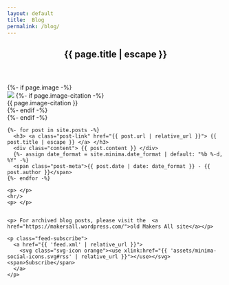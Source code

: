 ```yaml
---
layout: default
title:  Blog
permalink: /blog/
---
```


<article class="post">

  <header class="post-header">
    <h1 class="post-title">{{ page.title | escape }}</h1>
  </header>
  {%- if page.image -%}
  <div class="main-image">
    <img src="{{'/assets/images/' | append:  page.image | relative_url }} ">
    {%- if page.image-citation -%}
      <div class="main-image-citation">{{ page.image-citation }} </div>
    {%- endif -%}

  </div>  
  {%- endif -%}

  <div class="post-content">

    {%- for post in site.posts -%}
      <h3> <a class="post-link" href="{{ post.url | relative_url }}"> {{ post.title | escape }} </a> </h3>
      <div class="content"> {{ post.content }} </div>
      {%- assign date_format = site.minima.date_format | default: "%b %-d, %Y" -%}
      <span class="post-meta">{{ post.date | date: date_format }} - {{ post.author }}</span>
    {%- endfor -%}

    <p> </p>
    <hr/>
    <p> </p>


    <p> For archived blog posts, please visit the  <a href="https://makersall.wordpress.com/">old Makers All site</a></p>

    <p class="feed-subscribe">
      <a href="{{ 'feed.xml' | relative_url }}">
        <svg class="svg-icon orange"><use xlink:href="{{ 'assets/minima-social-icons.svg#rss' | relative_url }}"></use></svg><span>Subscribe</span>
      </a>
    </p>

 </div>

</article>
